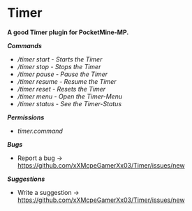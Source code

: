 # Timer

**A good Timer plugin for PocketMine-MP.**

**_Commands_**

- */timer start* - *Starts the Timer*
- */timer stop* - *Stops the Timer*
- */timer pause* - *Pause the Timer*
- */timer resume* - *Resume the Timer*
- */timer reset* - *Resets the Timer*
- */timer menu* - *Open the Timer-Menu*
- */timer status* - *See the Timer-Status*

**_Permissions_**

- *timer.command*

**_Bugs_**
- Report a bug -> https://github.com/xXMcpeGamerXx03/Timer/issues/new

**_Suggestions_**
- Write a suggestion -> https://github.com/xXMcpeGamerXx03/Timer/issues/new
